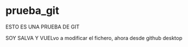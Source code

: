 # prueba_git

ESTO ES UNA PRUEBA DE GIT



SOY SALVA Y VUELvo a modificar el fichero, ahora desde github desktop